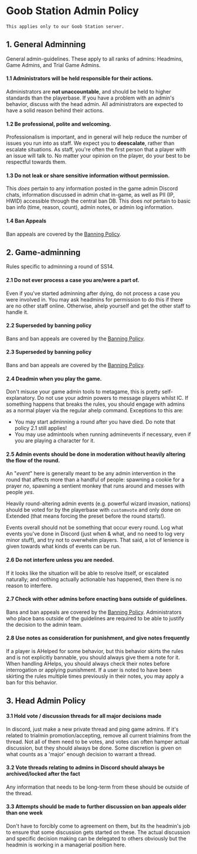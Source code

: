 # Goob Station Admin Policy

```admonish warning
This applies only to our Goob Station server.
```

## 1. General Adminning
General admin-guidelines. These apply to all ranks of admins: Headmins, Game Admins, and Trial Game Admins.
#### 1.1 **Administrators will be held responsible for their actions.**
Administrators are **not unaccountable**, and should be held to higher standards than the playerbase. If you have a problem with an admin's behavior, discuss with the head admin. All administrators are expected to have a solid reason behind their actions.
#### 1.2 **Be professional, polite and welcoming.**
Professionalism is important, and in general will help reduce the number of issues you run into as staff. We expect you to **deescalate**, rather than escalate situations.
As staff, you're often the first person that a player with an issue will talk to. No matter your opinion on the player, do your best to be respectful towards them.
#### 1.3 **Do not leak or share sensitive information without permission.**
This *does* pertain to any information posted in the game admin Discord chats, information discussed in admin chat in-game, as well as PII (IP, HWID) accessible through the central ban DB. This does *not* pertain to basic ban info (time, reason, count), admin notes, or admin log information.
#### 1.4 **Ban Appeals**
Ban appeals are covered by the [Banning Policy](./wizards-den-banning-policy.md).

## 2. Game-adminning
Rules specific to adminning a round of SS14.
#### 2.1 **Do not ever process a case you are/were a part of.**
Even if you've started adminning after dying, do not process a case you were involved in. You may ask headmins for permission to do this if there are no other staff online. Otherwise, ahelp yourself and get the other staff to handle it.
#### 2.2 **Superseded by banning policy**
Bans and ban appeals are covered by the [Banning Policy](./wizards-den-banning-policy.md).
#### 2.3 **Superseded by banning policy**
Bans and ban appeals are covered by the [Banning Policy](./wizards-den-banning-policy.md).
#### 2.4 **Deadmin when you play the game.**
Don't misuse your game admin tools to metagame, this is pretty self-explanatory.
Do not use your admin powers to message players whilst IC. If something happens that breaks the rules, you should engage with admins as a normal player via the regular ahelp command.
Exceptions to this are:
- You may start adminning a round after you have died. Do note that policy 2.1 still applies!
- You may use admintools when running adminevents if necessary, even if you are playing a character for it.
#### 2.5 **Admin events should be done in moderation without heavily altering the flow of the round.**
An "*event*" here is generally meant to be any admin intervention in the round that affects more than a handful of people: spawning a cookie for a prayer *no*, spawning a sentient monkey that runs around and messes with people *yes*.

Heavily round-altering admin events (e.g. powerful wizard invasion, nations) should be voted for by the playerbase with `customvote` and only done on Extended (that means forcing the preset before the round starts!).

Events overall should not be something that occur every round. Log what events you've done in Discord (just when & what, and no need to log very minor stuff), and try not to overwhelm players. That said, a lot of lenience is given towards what kinds of events can be run.

#### 2.6 **Do not interfere unless you are needed.**
If it looks like the situation will be able to resolve itself, or escalated naturally; and nothing actually actionable has happened, then there is no reason to interfere.
#### 2.7 **Check with other admins before enacting bans outside of guidelines.**
Bans and ban appeals are covered by the [Banning Policy](./wizards-den-banning-policy.md). Administrators who place bans outside of the guidelines are required to be able to justify the decision to the admin team.
#### 2.8 **Use notes as consideration for punishment, and give notes frequently**
If a player is AHelped for some behavior, but this behavior skirts the rules and is not explicitly bannable, you should always give them a note for it. When handling AHelps, you should always check their notes before interrogation or applying punishment. If a user is noted to have been skirting the rules multiple times previously in their notes, you may apply a ban for this behavior.

## 3. Head Admin Policy

#### 3.1 **Hold vote / discussion threads for all major decisions made**
In discord, just make a new private thread and ping game admins. If it's related to trialmin promotion/accepting, remove all current trialmins from the thread. Not all of them need to be votes, and votes can often hamper actual discussion, but they should always be done. Some discretion is given on what counts as a 'major' enough decision to warrant a thread.

#### 3.2 **Vote threads relating to admins in Discord should always be archived/locked after the fact**
Any information that needs to be long-term from these should be outside of the thread.

#### 3.3 **Attempts should be made to further discussion on ban appeals older than one week**
Don't have to forcibly come to agreement on them, but its the headmin's job to ensure that some discussion gets started on these. The actual discussion and specific decision making can be delegated to others obviously but the headmin is working in a managerial position here.
